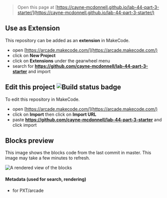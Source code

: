  


> Open this page at [https://cayne-mcdonnell.github.io/lab-44-part-3-starter/](https://cayne-mcdonnell.github.io/lab-44-part-3-starter/)

## Use as Extension

This repository can be added as an **extension** in MakeCode.

* open [https://arcade.makecode.com/](https://arcade.makecode.com/)
* click on **New Project**
* click on **Extensions** under the gearwheel menu
* search for **https://github.com/cayne-mcdonnell/lab-44-part-3-starter** and import

## Edit this project ![Build status badge](https://github.com/cayne-mcdonnell/lab-44-part-3-starter/workflows/MakeCode/badge.svg)

To edit this repository in MakeCode.

* open [https://arcade.makecode.com/](https://arcade.makecode.com/)
* click on **Import** then click on **Import URL**
* paste **https://github.com/cayne-mcdonnell/lab-44-part-3-starter** and click import

## Blocks preview

This image shows the blocks code from the last commit in master.
This image may take a few minutes to refresh.

![A rendered view of the blocks](https://github.com/cayne-mcdonnell/lab-44-part-3-starter/raw/master/.github/makecode/blocks.png)

#### Metadata (used for search, rendering)

* for PXT/arcade
<script src="https://makecode.com/gh-pages-embed.js"></script><script>makeCodeRender("{{ site.makecode.home_url }}", "{{ site.github.owner_name }}/{{ site.github.repository_name }}");</script>
